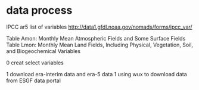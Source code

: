 # data process
IPCC ar5 list of variables
http://data1.gfdl.noaa.gov/nomads/forms/ipcc_var/

Table Amon: Monthly Mean Atmospheric Fields and Some Surface Fields
Table Lmon: Monthly Mean Land Fields, Including Physical, Vegetation, Soil, and Biogeochemical Variables 

0 creat select variables

1 download era-interim data and era-5 data
1 using wux to download data from ESGF data portal

